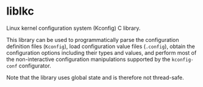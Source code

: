 # liblkc

Linux kernel configuration system (Kconfig) C library.

This library can be used to programmatically parse the configuration
definition files (`Kconfig`), load configuration value files (`.config`),
obtain the configuration options including their types and values, and perform
most of the non-interactive configuration manipulations supported by the
`kconfig-conf` configurator.

Note that the library uses global state and is therefore not thread-safe.
